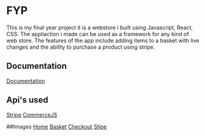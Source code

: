 
# FYP

This is my final year project it is a webstore i built using Javascript, React, CSS. The appliaction i made can be used as a framework for any kind of web store.
The features of the app include adding items to a basket with live changes and the ability to purchase a product using stripe.


## Documentation

[Documentation](https://drive.google.com/file/d/18FhiJojpsO3dPW49-cslXxIdrQs04ihF/view?usp=share_link)

## Api's used

[Stripe](https://stripe.com/ie?utm_campaign=paid_brand-IE_en_Search_Brand_Stripe-1615558792&utm_medium=cpc&utm_source=google&ad_content=307359047676&utm_term=stripe&utm_matchtype=e&utm_adposition=&utm_device=c&gclid=Cj0KCQjwk7ugBhDIARIsAGuvgPaItbwpjqgi6bTlFA9LeSDsPjx8c55r_RKuFu9tX6VoaCjS2EQmaJUaAphtEALw_wcB)
[CommerceJS](https://commercejs.com)

##Images
[Home](https://github.com/Zoulei1999/FYP/blob/main/Images/Home.png)
[Basket](https://github.com/Zoulei1999/FYP/blob/main/Images/Basket.png)
[Checkout](https://github.com/Zoulei1999/FYP/blob/main/Images/Checkout.png)
[Stipe](https://github.com/Zoulei1999/FYP/blob/main/Images/Pay.png)

